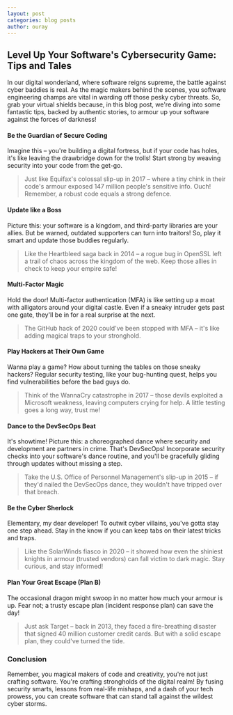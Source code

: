 ```yaml
---
layout: post
categories: blog posts
author: ouray
---
```

## Level Up Your Software's Cybersecurity Game: Tips and Tales
In our digital wonderland, where software reigns supreme, the battle against cyber baddies is real. As the magic makers behind the scenes, you software engineering champs are vital in warding off those pesky cyber threats. So, grab your virtual shields because, in this blog post, we're diving into some fantastic tips, backed by authentic stories, to armour up your software against the forces of darkness!

#### Be the Guardian of Secure Coding
Imagine this – you're building a digital fortress, but if your code has holes, it's like leaving the drawbridge down for the trolls! Start strong by weaving security into your code from the get-go. 
>Just like Equifax's colossal slip-up in 2017 – where a tiny chink in their code's armour exposed 147 million people's sensitive info. Ouch! Remember, a robust code equals a strong defence.

#### Update like a Boss
Picture this: your software is a kingdom, and third-party libraries are your allies. But be warned, outdated supporters can turn into traitors! So, play it smart and update those buddies regularly. 
>Like the Heartbleed saga back in 2014 – a rogue bug in OpenSSL left a trail of chaos across the kingdom of the web. Keep those allies in check to keep your empire safe!

#### Multi-Factor Magic
Hold the door! Multi-factor authentication (MFA) is like setting up a moat with alligators around your digital castle. Even if a sneaky intruder gets past one gate, they'll be in for a real surprise at the next. 
>The GitHub hack of 2020 could've been stopped with MFA – it's like adding magical traps to your stronghold.

#### Play Hackers at Their Own Game
Wanna play a game? How about turning the tables on those sneaky hackers? Regular security testing, like your bug-hunting quest, helps you find vulnerabilities before the bad guys do. 
> Think of the WannaCry catastrophe in 2017 – those devils exploited a Microsoft weakness, leaving computers crying for help. A little testing goes a long way, trust me!

#### Dance to the DevSecOps Beat
It's showtime! Picture this: a choreographed dance where security and development are partners in crime. That's DevSecOps! Incorporate security checks into your software's dance routine, and you'll be gracefully gliding through updates without missing a step. 
>Take the U.S. Office of Personnel Management's slip-up in 2015 – if they'd nailed the DevSecOps dance, they wouldn't have tripped over that breach.

#### Be the Cyber Sherlock
Elementary, my dear developer! To outwit cyber villains, you've gotta stay one step ahead. Stay in the know if you can keep tabs on their latest tricks and traps. 
>Like the SolarWinds fiasco in 2020 – it showed how even the shiniest knights in armour (trusted vendors) can fall victim to dark magic. Stay curious, and stay informed!

#### Plan Your Great Escape (Plan B)
The occasional dragon might swoop in no matter how much your armour is up. Fear not; a trusty escape plan (incident response plan) can save the day! 
>Just ask Target – back in 2013, they faced a fire-breathing disaster that signed 40 million customer credit cards. But with a solid escape plan, they could've turned the tide.

### Conclusion
Remember, you magical makers of code and creativity, you're not just crafting software. You're crafting strongholds of the digital realm! By fusing security smarts, lessons from real-life mishaps, and a dash of your tech prowess, you can create software that can stand tall against the wildest cyber storms.
